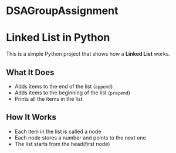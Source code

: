 # DSAGroupAssignment

# Linked List in Python

This is a simple Python project that shows how a **Linked List** works.

## What It Does

- Adds items to the end of the list (`append`)
- Adds items to the beginning of the list (`prepend`)
- Prints all the items in the list

## How It Works

- Each item in the list is called a node
- Each node stores a number and points to the next one
- The list starts from the head(first node)





